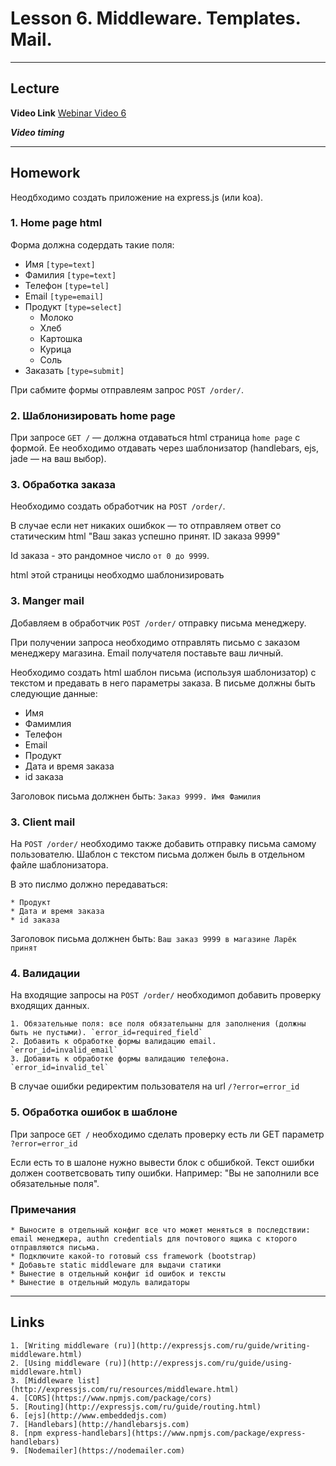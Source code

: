# Lesson 6. Middleware. Templates. Mail.

----
## Lecture

**Video Link** [Webinar Video 6]()

***Video timing***


----
## Homework

Неодбходимо создать приложение на express.js (или koa).

### 1. Home page html

Форма должна содердать такие поля:
* Имя `[type=text]`
* Фамилия `[type=text]`
* Телефон `[type=tel]`
* Email `[type=email]`
* Продукт `[type=select]`
    * Молоко
    * Хлеб
    * Картошка
    * Курица
    * Соль
* Заказать `[type=submit]`

При сабмите формы отправлеям запрос `POST /order/`.

### 2. Шаблонизировать home page

При запросе `GET /` — должна отдаваться html страница  `home page` с формой.
Ее необходимо отдавать через шаблонизатор (handlebars, ejs, jade — на ваш выбор).

### 3. Обработка заказа

Необходимо создать обработчик на `POST /order/`.

В случае если нет никаких ошибкок — то отправляем ответ со статическим html "Ваш заказ успешно принят. ID заказа 9999"

Id заказа - это рандомное число `от 0 до 9999`.

html этой страницы необходмо шаблонизировать

### 3. Manger mail

Добавляем в обработчик `POST /order/` отправку письма менеджеру.
 
При получении запроса необходимо отправлять письмо с заказом менеджеру магазина. Email получателя поставьте ваш личный.

Необходимо создать html шаблон письма (используя шаблонизатор) с текстом и предавать в него параметры заказа.
В письме должны быть следующие данные: 
 
 * Имя
 * Фамимлия
 * Телефон 
 * Email 
 * Продукт 
 * Дата и время заказа
 * id заказа 

Заголовок письма должнен быть: `Заказ 9999. Имя Фамилия` 

### 3. Client mail

На `POST /order/` необходимо также добавить отправку письма самому пользователю.
Шаблон с текстом письма должен быль в отдельном файле шаблонизатора.

В это пислмо должно передаваться:

    * Продукт 
    * Дата и время заказа
    * id заказа 

Заголовок письма должнен быть: `Ваш заказ 9999 в магазине Ларёк принят`

### 4. Валидации

На входящие запросы на `POST /order/` необходимоп добавить проверку входящих данных.

    1. Обязательные поля: все поля обязательыны для заполнения (должны быть не пустыми). `error_id=required_field`
    2. Добавить к обработке формы валидацию email. `error_id=invalid_email`
    3. Добавить к обработке формы валидацию телефона. `error_id=invalid_tel`

В случае ошибки редиректим пользователя на url `/?error=error_id`
 
### 5. Обработка ошибок в шаблоне 

При запросе `GET /` необходимо сделать проверку есть ли GET параметр `?error=error_id`

Если есть то в шалоне нужно вывести блок с обшибкой. Текст ошибки должен соответсвовать типу ошибки. 
Например: "Вы не заполнили все обязательные поля".

### Примечания

    * Выносите в отдельный конфиг все что может меняться в последствии: 
    email менеджера, authn credentials для почтового ящика с кторого отправляются письма.
    * Подключите какой-то готовый css framework (bootstrap)
    * Добавьте static middleware для выдачи статики
    * Вынестие в отдельный конфиг id ошибок и тексты
    * Вынестие в отдельный модуль валидаторы
    
----
## Links

    1. [Writing middleware (ru)](http://expressjs.com/ru/guide/writing-middleware.html)
    2. [Using middleware (ru)](http://expressjs.com/ru/guide/using-middleware.html)
    3. [Middleware list](http://expressjs.com/ru/resources/middleware.html)
    4. [CORS](https://www.npmjs.com/package/cors)
    5. [Routing](http://expressjs.com/ru/guide/routing.html)
    6. [ejs](http://www.embeddedjs.com)
    7. [Handlebars](http://handlebarsjs.com)
    8. [npm express-handlebars](https://www.npmjs.com/package/express-handlebars)
    9. [Nodemailer](https://nodemailer.com)
